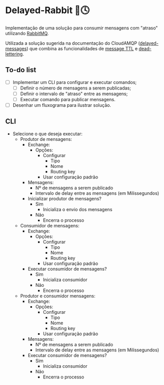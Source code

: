 # Delayed-Rabbit 🐰🕓

Implementação de uma solução para consumir mensagens com "atraso" utilizando [RabbitMQ](https://www.rabbitmq.com/).

Utilizada a solução sugerida na documentação do CloudAMQP ([delayed-messages](https://www.cloudamqp.com/docs/delayed-messages.html)) que combina as funcionalidades de [message TTL](https://www.rabbitmq.com/ttl.html) e [dead-lettering](https://www.rabbitmq.com/dlx.html).

## To-do list

- [ ] Implementar um CLI para configurar e executar comandos;
  - [ ] Definir o número de mensagens a serem publicadas;
  - [ ] Definir o intervalo de "atraso" entre as mensagens;
  - [ ] Executar comando para publicar mensagens.
- [ ] Desenhar um fluxograma para ilustrar solução.

## CLI

- Selecione o que deseja executar:
  - Produtor de mensagens:
    - Exchange:
      - Opções:
        - Configurar
          - Tipo
          - Nome
          - Routing key
        - Usar configuração padrão
    - Mensagens:
      - Nº de mensagens a serem publicado
      - Intervalo de delay entre as mensagens (em Milissegundos)
    - Inicializar produtor de mensagens?
      - Sim
        - Inicializa o envio dos mensagens
      - Não
        - Encerra o processo
  - Consumidor de mensagens:
    - Exchange:
      - Opções:
        - Configurar
          - Tipo
          - Nome
          - Routing key
        - Usar configuração padrão
    - Executar consumidor de mensagens?
      - Sim
        - Inicializa consumidor
      - Não
        - Encerra o processo
  - Produtor e consumidor mensagens:
    - Exchange:
      - Opções:
        - Configurar
          - Tipo
          - Nome
          - Routing key
        - Usar configuração padrão
    - Mensagens:
      - Nº de mensagens a serem publicado
      - Intervalo de delay entre as mensagens (em Milissegundos)
    - Executar consumidor de mensagens?
      - Sim
        - Inicializa consumidor
      - Não
        - Encerra o processo
